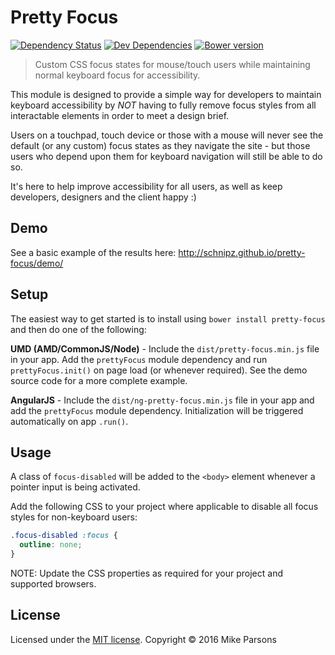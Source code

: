 # Pretty Focus

[![Dependency Status](https://david-dm.org/schnipz/pretty-focus.svg)](https://david-dm.org/schnipz/pretty-focus)
[![Dev Dependencies](https://david-dm.org/schnipz/pretty-focus/dev-status.svg)](https://david-dm.org/schnipz/pretty-focus#info=devDependencies)
[![Bower version](https://badge.fury.io/bo/pretty-focus.svg)](https://badge.fury.io/bo/pretty-focus)

> Custom CSS focus states for mouse/touch users while maintaining normal keyboard focus for accessibility.

This module is designed to provide a simple way for developers to maintain keyboard accessibility by *NOT* having to fully remove focus styles from all interactable elements in order to meet a design brief.

Users on a touchpad, touch device or those with a mouse will never see the default (or any custom) focus states as they navigate the site - but those users who depend upon them for keyboard navigation will still be able to do so.

It's here to help improve accessibility for all users, as well as keep developers, designers and the client happy :)

## Demo

See a basic example of the results here: http://schnipz.github.io/pretty-focus/demo/

## Setup

The easiest way to get started is to install using `bower install pretty-focus` and then do one of the following:

**UMD (AMD/CommonJS/Node)** - Include the `dist/pretty-focus.min.js` file in your app. Add the `prettyFocus` module dependency and run `prettyFocus.init()` on page load (or whenever required). See the demo source code for a more complete example.

**AngularJS** - Include the `dist/ng-pretty-focus.min.js` file in your app and add the `prettyFocus` module dependency. Initialization will be triggered automatically on app `.run()`.

## Usage

A class of `focus-disabled` will be added to the `<body>` element whenever a pointer input is being activated.

Add the following CSS to your project where applicable to disable all focus styles for non-keyboard users:

```CSS
.focus-disabled :focus {
  outline: none;
}
```

NOTE: Update the CSS properties as required for your project and supported browsers.

## License
Licensed under the [MIT license](LICENSE).
Copyright &copy; 2016 Mike Parsons